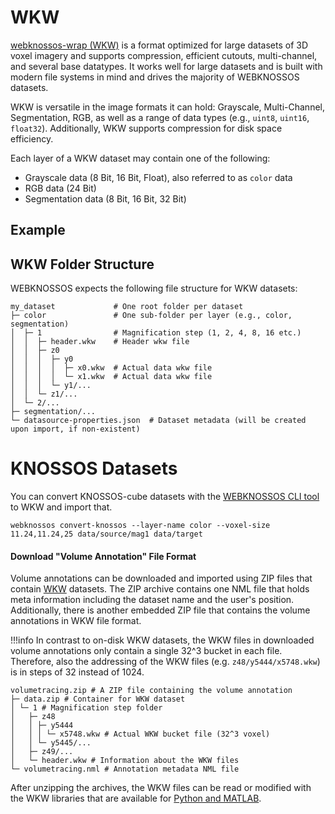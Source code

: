 # WKW

[webknossos-wrap (WKW)](https://github.com/scalableminds/webknossos-wrap) is a format optimized for large datasets of 3D voxel imagery and supports compression, efficient cutouts, multi-channel, and several base datatypes.
It works well for large datasets and is built with modern file systems in mind and drives the majority of WEBKNOSSOS datasets.

WKW is versatile in the image formats it can hold: Grayscale, Multi-Channel, Segmentation, RGB, as well as a range of data types (e.g., `uint8`,  `uint16`, `float32`).
Additionally, WKW supports compression for disk space efficiency.

Each layer of a WKW dataset may contain one of the following:

* Grayscale data (8 Bit, 16 Bit, Float), also referred to as `color` data
* RGB data (24 Bit)
* Segmentation data (8 Bit, 16 Bit, 32 Bit)

## Example


## WKW Folder Structure
WEBKNOSSOS expects the following file structure for WKW datasets:

```
my_dataset             # One root folder per dataset
├─ color               # One sub-folder per layer (e.g., color, segmentation)
│  ├─ 1                # Magnification step (1, 2, 4, 8, 16 etc.)
│  │  ├─ header.wkw    # Header wkw file
│  │  ├─ z0
│  │  │  ├─ y0
│  │  │  │  ├─ x0.wkw  # Actual data wkw file
│  │  │  │  └─ x1.wkw  # Actual data wkw file
│  │  │  └─ y1/...
│  │  └─ z1/...
│  └─ 2/...
├─ segmentation/...
└─ datasource-properties.json  # Dataset metadata (will be created upon import, if non-existent)
```

# KNOSSOS Datasets
You can convert KNOSSOS-cube datasets with the [WEBKNOSSOS CLI tool](https://webknossos.org) to WKW and import that.

```
webknossos convert-knossos --layer-name color --voxel-size 11.24,11.24,25 data/source/mag1 data/target

```

#### Download "Volume Annotation" File Format

Volume annotations can be downloaded and imported using ZIP files that contain [WKW](./data_formats.md#wkw-datasets) datasets.
The ZIP archive contains one NML file that holds meta information including the dataset name and the user's position.
Additionally, there is another embedded ZIP file that contains the volume annotations in WKW file format.

!!!info
    In contrast to on-disk WKW datasets, the WKW files in downloaded volume annotations only contain a single 32^3 bucket in each file.
    Therefore, also the addressing of the WKW files (e.g. `z48/y5444/x5748.wkw`) is in steps of 32 instead of 1024.

```
volumetracing.zip # A ZIP file containing the volume annotation
├─ data.zip # Container for WKW dataset
│ └─ 1 # Magnification step folder
│   ├─ z48
│   │ ├─ y5444
│   │ │ └─ x5748.wkw # Actual WKW bucket file (32^3 voxel)
│   │ └─ y5445/...
│   ├─ z49/...
│   └─ header.wkw # Information about the WKW files
└─ volumetracing.nml # Annotation metadata NML file
```

After unzipping the archives, the WKW files can be read or modified with the WKW libraries that are available for [Python and MATLAB](./tooling.md).